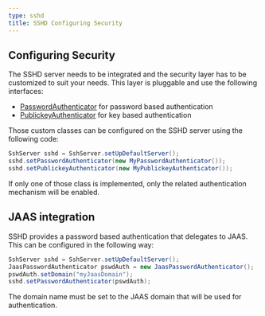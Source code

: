 ```yaml
---
type: sshd
title: SSHD Configuring Security
---
```


## Configuring Security

The SSHD server needs to be integrated and the security layer has to be customized to suit your needs.
This layer is pluggable and use the following interfaces:

* [PasswordAuthenticator](http://svn.apache.org/repos/asf/mina/sshd/trunk/sshd-core/src/main/java/org/apache/sshd/server/PasswordAuthenticator.java) for password based authentication
* [PublickeyAuthenticator](http://svn.apache.org/repos/asf/mina/sshd/trunk/sshd-core/src/main/java/org/apache/sshd/server/PublickeyAuthenticator.java) for key based authentication

Those custom classes can be configured on the SSHD server using the following code:

```java
SshServer sshd = SshServer.setUpDefaultServer();
sshd.setPasswordAuthenticator(new MyPasswordAuthenticator());
sshd.setPublickeyAuthenticator(new MyPublickeyAuthenticator());
```

If only one of those class is implemented, only the related authentication mechanism will be enabled.

## JAAS integration

SSHD provides a password based authentication that delegates to JAAS.
This can be configured in the following way:

```java
SshServer sshd = SshServer.setUpDefaultServer();
JaasPasswordAuthenticator pswdAuth = new JaasPasswordAuthenticator();
pswdAuth.setDomain("myJaasDomain");
sshd.setPasswordAuthenticator(pswdAuth);
```

The domain name must be set to the JAAS domain that will be used for authentication.
